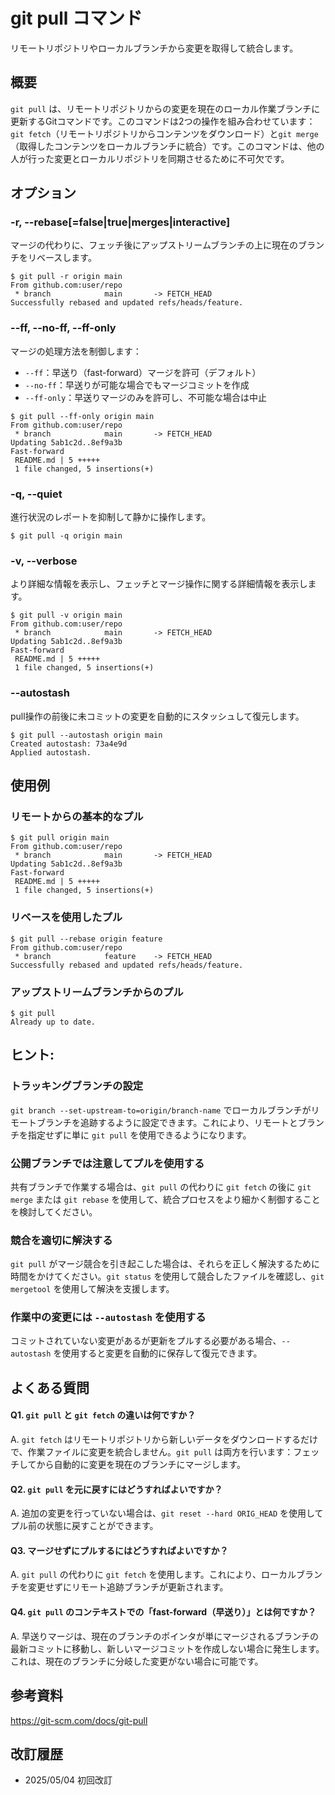 # git pull コマンド

リモートリポジトリやローカルブランチから変更を取得して統合します。

## 概要

`git pull` は、リモートリポジトリからの変更を現在のローカル作業ブランチに更新するGitコマンドです。このコマンドは2つの操作を組み合わせています：`git fetch`（リモートリポジトリからコンテンツをダウンロード）と`git merge`（取得したコンテンツをローカルブランチに統合）です。このコマンドは、他の人が行った変更とローカルリポジトリを同期させるために不可欠です。

## オプション

### **-r, --rebase[=false|true|merges|interactive]**

マージの代わりに、フェッチ後にアップストリームブランチの上に現在のブランチをリベースします。

```console
$ git pull -r origin main
From github.com:user/repo
 * branch            main       -> FETCH_HEAD
Successfully rebased and updated refs/heads/feature.
```

### **--ff, --no-ff, --ff-only**

マージの処理方法を制御します：
- `--ff`：早送り（fast-forward）マージを許可（デフォルト）
- `--no-ff`：早送りが可能な場合でもマージコミットを作成
- `--ff-only`：早送りマージのみを許可し、不可能な場合は中止

```console
$ git pull --ff-only origin main
From github.com:user/repo
 * branch            main       -> FETCH_HEAD
Updating 5ab1c2d..8ef9a3b
Fast-forward
 README.md | 5 +++++
 1 file changed, 5 insertions(+)
```

### **-q, --quiet**

進行状況のレポートを抑制して静かに操作します。

```console
$ git pull -q origin main
```

### **-v, --verbose**

より詳細な情報を表示し、フェッチとマージ操作に関する詳細情報を表示します。

```console
$ git pull -v origin main
From github.com:user/repo
 * branch            main       -> FETCH_HEAD
Updating 5ab1c2d..8ef9a3b
Fast-forward
 README.md | 5 +++++
 1 file changed, 5 insertions(+)
```

### **--autostash**

pull操作の前後に未コミットの変更を自動的にスタッシュして復元します。

```console
$ git pull --autostash origin main
Created autostash: 73a4e9d
Applied autostash.
```

## 使用例

### リモートからの基本的なプル

```console
$ git pull origin main
From github.com:user/repo
 * branch            main       -> FETCH_HEAD
Updating 5ab1c2d..8ef9a3b
Fast-forward
 README.md | 5 +++++
 1 file changed, 5 insertions(+)
```

### リベースを使用したプル

```console
$ git pull --rebase origin feature
From github.com:user/repo
 * branch            feature    -> FETCH_HEAD
Successfully rebased and updated refs/heads/feature.
```

### アップストリームブランチからのプル

```console
$ git pull
Already up to date.
```

## ヒント:

### トラッキングブランチの設定

`git branch --set-upstream-to=origin/branch-name` でローカルブランチがリモートブランチを追跡するように設定できます。これにより、リモートとブランチを指定せずに単に `git pull` を使用できるようになります。

### 公開ブランチでは注意してプルを使用する

共有ブランチで作業する場合は、`git pull` の代わりに `git fetch` の後に `git merge` または `git rebase` を使用して、統合プロセスをより細かく制御することを検討してください。

### 競合を適切に解決する

`git pull` がマージ競合を引き起こした場合は、それらを正しく解決するために時間をかけてください。`git status` を使用して競合したファイルを確認し、`git mergetool` を使用して解決を支援します。

### 作業中の変更には `--autostash` を使用する

コミットされていない変更があるが更新をプルする必要がある場合、`--autostash` を使用すると変更を自動的に保存して復元できます。

## よくある質問

#### Q1. `git pull` と `git fetch` の違いは何ですか？
A. `git fetch` はリモートリポジトリから新しいデータをダウンロードするだけで、作業ファイルに変更を統合しません。`git pull` は両方を行います：フェッチしてから自動的に変更を現在のブランチにマージします。

#### Q2. `git pull` を元に戻すにはどうすればよいですか？
A. 追加の変更を行っていない場合は、`git reset --hard ORIG_HEAD` を使用してプル前の状態に戻すことができます。

#### Q3. マージせずにプルするにはどうすればよいですか？
A. `git pull` の代わりに `git fetch` を使用します。これにより、ローカルブランチを変更せずにリモート追跡ブランチが更新されます。

#### Q4. `git pull` のコンテキストでの「fast-forward（早送り）」とは何ですか？
A. 早送りマージは、現在のブランチのポインタが単にマージされるブランチの最新コミットに移動し、新しいマージコミットを作成しない場合に発生します。これは、現在のブランチに分岐した変更がない場合に可能です。

## 参考資料

https://git-scm.com/docs/git-pull

## 改訂履歴

- 2025/05/04 初回改訂